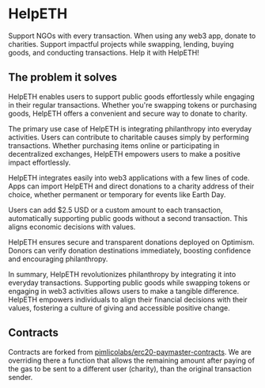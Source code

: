 # HelpETH
Support NGOs with every transaction. When using any web3 app, donate to charities. Support impactful projects while swapping, lending, buying goods, and conducting transactions. Help it with HelpETH!

## The problem it solves
HelpETH enables users to support public goods effortlessly while engaging in their regular transactions. Whether you're swapping tokens or purchasing goods, HelpETH offers a convenient and secure way to donate to charity.

The primary use case of HelpETH is integrating philanthropy into everyday activities. Users can contribute to charitable causes simply by performing transactions. Whether purchasing items online or participating in decentralized exchanges, HelpETH empowers users to make a positive impact effortlessly.

HelpETH integrates easily into web3 applications with a few lines of code. Apps can import HelpETH and direct donations to a charity address of their choice, whether permanent or temporary for events like Earth Day.

Users can add $2.5 USD or a custom amount to each transaction, automatically supporting public goods without a second transaction. This aligns economic decisions with values.

HelpETH ensures secure and transparent donations deployed on Optimism. Donors can verify donation destinations immediately, boosting confidence and encouraging philanthropy.

In summary, HelpETH revolutionizes philanthropy by integrating it into everyday transactions. Supporting public goods while swapping tokens or engaging in web3 activities allows users to make a tangible difference. HelpETH empowers individuals to align their financial decisions with their values, fostering a culture of giving and accessible positive change.

## Contracts
Contracts are forked from [pimlicolabs/erc20-paymaster-contracts](https://github.com/pimlicolabs/erc20-paymaster-contracts).
We are overriding there a function that allows the remaining amount after paying of the gas to be sent to a different user (charity), than the original transaction sender.